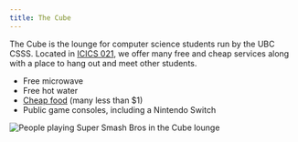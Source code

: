 ```yaml
---
title: The Cube
---
```


The Cube is the lounge for computer science students run by the UBC CSSS.
Located in [ICICS 021](/cube/location), we offer many free and cheap services
along with a place to hang out and meet other students.

- Free microwave
- Free hot water
- [Cheap food](/cube/menu) (many less than $1)
- Public game consoles, including a Nintendo Switch

![People playing Super Smash Bros in the Cube lounge](/files/playing-smash.jpg)
